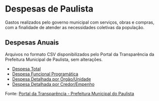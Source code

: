 # Despesas de Paulista
Gastos realizados pelo governo municipal com serviços, obras e compras, com a finalidade de atender as necessidades coletivas da população.

## Despesas Anuais
Arquivos no formato CSV disponibilizados pelo Portal da Transparência da Prefeitura Municipal de Paulista, sem alterações.
  - [Despesa Total](https://github.com/SertaoTechnology/dados-abertos/tree/main/arquivos/raw/paulista/despesas/anual/despesa_total)
  - [Despesa Funcional Programática](https://github.com/SertaoTechnology/dados-abertos/tree/main/arquivos/raw/paulista/despesas/anual/despesa_funcional_programatica)
  - [Despesa Detalhada por Órgão/Unidade](https://github.com/SertaoTechnology/dados-abertos/tree/main/arquivos/raw/paulista/despesas/anual/despesa_detalhada_unidade)
  - [Despesa Detalhada por Credor/Empenho](https://github.com/SertaoTechnology/dados-abertos/tree/main/arquivos/raw/paulista/despesas/anual/despesa_credor_empenho)

Fonte: [Portal da Transparência - Prefeitura Municipal do Paulista](http://transparencia.paulista.pe.gov.br/codigos/web/despesas/despesa.php)
